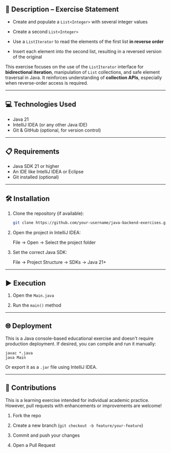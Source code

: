 ## 📄 Description – Exercise Statement

- Create and populate a `List<Integer>` with several integer values

- Create a second `List<Integer>`

- Use a `ListIterator` to read the elements of the first list **in reverse order**

- Insert each element into the second list, resulting in a reversed version of the original

This exercise focuses on the use of the `ListIterator` interface for **bidirectional iteration**, manipulation of `List` collections, and safe element traversal in Java. It reinforces understanding of **collection APIs**, especially when reverse-order access is required.

---

## 💻 Technologies Used

- Java 21
- IntelliJ IDEA (or any other Java IDE)
- Git & GitHub (optional, for version control)

---

## 📋 Requirements

- Java SDK 21 or higher
- An IDE like IntelliJ IDEA or Eclipse
- Git installed (optional)

---

## 🛠️ Installation

1. Clone the repository (if available):

   ```bash
   git clone https://github.com/your-username/java-backend-exercises.git

2. Open the project in IntelliJ IDEA:

   File → Open → Select the project folder

3. Set the correct Java SDK:

   File → Project Structure → SDKs → Java 21+

---

## ▶️ Execution

1. Open the `Main.java`

2. Run the `main()` method

--- 

## 🌐 Deployment
This is a Java console-based educational exercise and doesn't require production deployment.
If desired, you can compile and run it manually:

    javac *.java
    java Main

Or export it as a `.jar` file using IntelliJ IDEA.

---

## 🤝 Contributions
This is a learning exercise intended for individual academic practice.
However, pull requests with enhancements or improvements are welcome!

1. Fork the repo

2. Create a new branch (`git checkout -b feature/your-feature`)

3. Commit and push your changes

4. Open a Pull Request